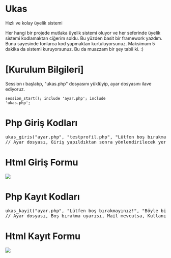 # Ukas
Hızlı ve kolay üyelik sistemi

Her hangi bir projede mutlaka üyelik sistemi oluyor ve her seferinde üyelik sistemi kodlamaktan ciğerim soldu. Bu yüzden basit bir framework yazdım. Bunu sayesinde tonlarca kod yapmaktan kurtuluyorsunuz. Maksimum 5 dakika da sistemi kuruyorsunuz. Bu da muazzam bir şey tabii ki. :)

# [Kurulum Bilgileri]
Session ı başlatıp, "ukas.php" dosyasını yüklüyip, ayar dosyasını ilave ediyoruz.
<code><pre>session_start();
include 'ayar.php';
include 'ukas.php';</pre></code>

# Php Giriş Kodları
<pre>ukas_giris("ayar.php", "testprofil.php", "Lütfen boş bırakmayınız!", "Kullanıcı adı veya şifre hatalı!");
// Ayar dosyası, Giriş yapıldıktan sonra yönlendirilecek yer, Uyarı mesajı, Hata mesajı</pre>

# Html Giriş Formu
<img src="https://raw.githubusercontent.com/ugurkilci/ukas/master/giris.jpg">

# Php Kayıt Kodları
<pre>ukas_kayit("ayar.php", "Lütfen boş bırakmayınız!", "Böyle bir eposta mevcut! Lütfen başka bir tane deneyiniz!", "Böyle bir kullanıcı adı mevcut! Lütfen başka bir tane deneyiniz!", "Başarıyla kaydoldun! :)", "test.php", "Kullanıcı adı veya şifre hatalı!", "Kayıt başarısız!", "Şifreniz bir birine eşleşmiyor!", "Lütfen gerçek bir eposta giriniz!", true);
// Ayar dosyası, Boş bırakma uyarısı, Mail mevcutsa, Kullanıcı adı mevcutsa, Kayıt başarılıysa, Kayıt yaptıktan sonra yönlendirilecek adres, Kullanıcı adı veya şifre hatalıysa, Kayıt başarısızsa, Şifreler eşleşmiyorsa, Eğer mail gerçek değilse, Mail gönderilsin mi?</pre>

# Html Kayıt Formu
<img src="https://raw.githubusercontent.com/ugurkilci/ukas/master/kayit.jpg">
